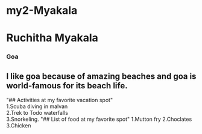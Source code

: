 # my2-Myakala
# Ruchitha Myakala
### Goa
I like goa because of **amazing beaches** and goa is **world-famous** for its beach life.
-------
"## Activities at my favorite vacation spot" <br>
1.Scuba diving in malvan <br>
2.Trek to Todo waterfalls <br>
3.Snorkeling.
"## List of food at my favorite spot"
1.Mutton fry
2.Choclates
3.Chicken